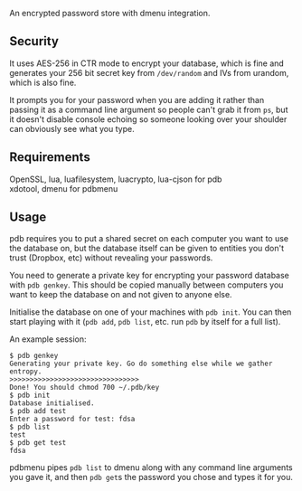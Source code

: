 An encrypted password store with dmenu integration.


Security
--------

It uses AES-256 in CTR mode to encrypt your database, which is fine and
generates your 256 bit secret key from `/dev/random` and IVs from
urandom, which is also fine.

It prompts you for your password when you are adding it rather than
passing it as a command line argument so people can't grab it from `ps`,
but it doesn't disable console echoing so someone looking over your
shoulder can obviously see what you type.


Requirements
------------

OpenSSL, lua, luafilesystem, luacrypto, lua-cjson for pdb  
xdotool, dmenu for pdbmenu


Usage
-----

pdb requires you to put a shared secret on each computer you want to
use the database on, but the database itself can be given to entities
you don't trust (Dropbox, etc) without revealing your passwords.

You need to generate a private key for encrypting your password database
with `pdb genkey`. This should be copied manually between computers you
want to keep the database on and not given to anyone else.

Initialise the database on one of your machines with `pdb init`. You can
then start playing with it (`pdb add`, `pdb list`, etc. run `pdb` by
itself for a full list).

An example session:

	$ pdb genkey
	Generating your private key. Go do something else while we gather entropy.
	>>>>>>>>>>>>>>>>>>>>>>>>>>>>>>>>
	Done! You should chmod 700 ~/.pdb/key
	$ pdb init 
	Database initialised.
	$ pdb add test 
	Enter a password for test: fdsa
	$ pdb list 
	test
	$ pdb get test 
	fdsa

pdbmenu pipes `pdb list` to dmenu along with any command line arguments
you gave it, and then `pdb get`s the password you chose and types it for
you.
